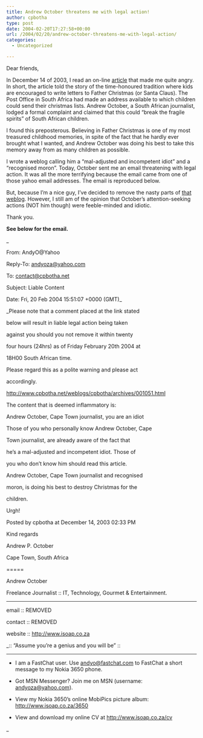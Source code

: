 ```yaml
---
title: Andrew October threatens me with legal action!
author: cpbotha
type: post
date: 2004-02-20T17:27:58+00:00
url: /2004/02/20/andrew-october-threatens-me-with-legal-action/
categories:
  - Uncategorized

---
```

Dear friends,

In December 14 of 2003, I read an on-line [article][1] that made me quite angry. In short, the article told the story of the time-honoured tradition where kids are encouraged to write letters to Father Christmas (or Santa Claus). The Post Office in South Africa had made an address available to which children could send their christmas lists. Andrew October, a South African journalist, lodged a formal complaint and claimed that this could &#8220;break the fragile spirits&#8221; of South African children.

I found this preposterous. Believing in Father Christmas is one of my most treasured childhood memories, in spite of the fact that he hardly ever brought what I wanted, and Andrew October was doing his best to take this memory away from as many children as possible.

I wrote a weblog calling him a &#8220;mal-adjusted and incompetent idiot&#8221; and a &#8220;recognised moron&#8221;. Today, October sent me an email threatening with legal action. It was all the more terrifying because the email came from one of those yahoo email addresses. The email is reproduced below.

But, because I&#8217;m a nice guy, I&#8217;ve decided to remove the nasty parts of [that weblog][2]. However, I still am of the opinion that October&#8217;s attention-seeking actions (NOT him though) were feeble-minded and idiotic.

Thank you.

**See below for the email.**
  
<!--more-->


  
_
  
From: AndyO@Yahoo
  
Reply-To: andyoza@yahoo.com
  
To: contact@cpbotha.net
  
Subject: Liable Content
  
Date: Fri, 20 Feb 2004 15:51:07 +0000 (GMT)_

_Please note that a comment placed at the link stated
  
below will result in liable legal action being taken
  
against you should you not remove it within twenty
  
four hours (24hrs) as of Friday February 20th 2004 at
  
18H00 South African time.</p> 

Please regard this as a polite warning and please act
  
accordingly.

http://www.cpbotha.net/weblogs/cpbotha/archives/001051.html

The content that is deemed inflammatory is:

Andrew October, Cape Town journalist, you are an idiot

Those of you who personally know Andrew October, Cape
  
Town journalist, are already aware of the fact that
  
he&#8217;s a mal-adjusted and incompetent idiot. Those of
  
you who don&#8217;t know him should read this article.

Andrew October, Cape Town journalist and recognised
  
moron, is doing his best to destroy Christmas for the
  
children.

Urgh!

Posted by cpbotha at December 14, 2003 02:33 PM

Kind regards
  
Andrew P. October
  
Cape Town, South Africa

=====
  
Andrew October
  
Freelance Journalist :: IT, Technology, Gourmet & Entertainment.
  
______________________________________________
  
email :: REMOVED
  
contact :: REMOVED
  
website :: http://www.isoap.co.za

</em>

_:: &#8220;Assume you&#8217;re a genius and you will be&#8221; ::
  
______________________________________________
  
* I am a FastChat user. Use andyo@fastchat.com to FastChat a short message to my Nokia 3650 phone.
  
* Got MSN Messenger? Join me on MSN (username: andyoza@yahoo.com).
  
* View my Nokia 3650&#8217;s online MobiPics picture album: http://www.isoap.co.za/3650
  
* View and download my online CV at http://www.isoap.co.za/cv
  
_

 [1]: http://www.news.com.au/common/story_page/0,4057,8141258%255E13762,00.html
 [2]: http://cpbotha.net/2003/12/14/andrew-october-cape-town-journalist-you-are-a-censored/ "Link to weblog that had to be removed."
